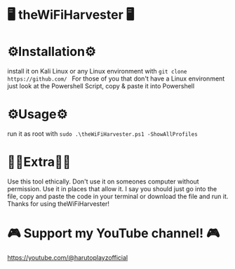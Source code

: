 # 🖥 theWiFiHarvester 🖥 

# ⚙Installation⚙
install it on Kali Linux or any Linux environment with ```git clone https://github.com/ ```
For those of you that don't have a Linux environment just look at the Powershell Script, copy & paste it into Powershell

# ⚙Usage⚙
run it as root with ```sudo .\theWiFiHarvester.ps1 -ShowAllProfiles```

# 👨‍💻Extra👨‍💻
Use this tool ethically. Don't use it on someones computer without permission. Use it in places that allow it. I say you should just go into the file, copy and paste the code in your terminal or download the file and run it.
Thanks for using theWiFiHarvester!

# 🎮 Support my YouTube channel! 🎮
https://youtube.com/@harutoplayzofficial
